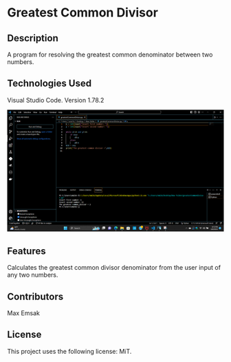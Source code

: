 # <strong> Greatest Common Divisor </strong> #

## <strong> Description </strong> ##

A program for resolving the greatest common denominator between two numbers.

## <strong> Technologies Used </strong> ##
Visual Studio Code. Version 1.78.2

![]()<img width="723" alt="image" src="https://github.com/matthew813709/Gitimages/blob/62e2d45a3c4f00665c885766fdb25938b9764035/Screenshot%202023-06-08%20201550.png">

## <strong> Features </strong> ##

Calculates the greatest common divisor denominator from the user input of any two numbers.

## <strong> Contributors </strong> ##
Max Emsak

## <strong> License </strong> ##
This project uses the following license: MiT.

